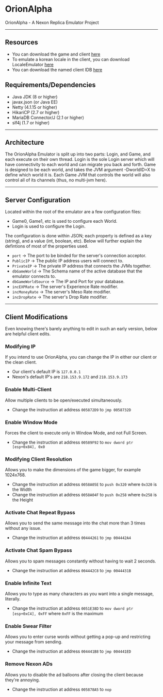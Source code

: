 # OrionAlpha
OrionAlpha - A Nexon Replica Emulator Project

----------------------------------------------------------------------
## Resources
 * You can download the game and client [here](https://mega.nz/#!O9Vy3C7Q!0FsLIilRwzImzjUY_9MxOqtvA4wuMn0SDWE65BkGHZk)
 * To emulate a korean locale in the client, you can download LocaleEmulator [here](https://mega.nz/#!T5t00IwA!YByix3DVt-_Pi0IpU-OwUnvhCDyZEPz4JQ6S-kbYHks)
 * You can download the named client IDB [here](https://mega.nz/#!vtUFjRII!_hMJIYcoQTqorjfd83wKKH5QahFIVKEk5O6I5ULTo_U)
## Requirements/Dependencies
 * Java JDK (8 or higher)
 * javax.json (or Java EE)
 * Netty (4.1.15 or higher)
 * HikariCP (2.7 or higher)
 * MariaDB Connector/J (2.1 or higher)
 * slf4j (1.7 or higher)
 ----------------------------------------------------------------------
 ## Architecture
 The OrionAlpha Emulator is split up into two parts: Login, and Game, and each execute on their own thread. 
 Login is the sole Login server which will have connectivity to each world and can migrate you back and forth. 
 Game is designed to be each world, and takes the JVM argument -DworldID=X to define which world it is. Each Game JVM that controls the world will also control all of its channels (thus, no multi-jvm here).
 
 ----------------------------------------------------------------------
 ## Server Configuration
 Located within the root of the emulator are a few configuration files:
  * Game0, Game1, etc is used to configure each World.
  * Login is used to configure the Login.
  
  The configuration is done within JSON; each property is defined as a key (string), and a value (int, boolean, etc).
  Below will further explain the defintions of most of the properties used.
  
  * `port` -> The port to be binded for the server's connection acceptor. 
  * `PublicIP` -> The public IP address users will connect to.
  * `PrivateIP` -> The private IP address that connects the JVMs together.
  * `dbGameWorld` -> The Schema name of the active database that the emulator connects to.
  * `dbGameWorldSource` -> The IP and Port for your database.
  * `incEXPRate` -> The server's Experience Rate modifier.
  * `incMoneyRate` -> The server's Meso Rate modifier.
  * `incDropRate` -> The server's Drop Rate modifier.
  ----------------------------------------------------------------------
  ## Client Modifications
  Even knowing there's barely anything to edit in such an early version, below are helpful client edits.
  
  ### Modifying IP
  If you intend to use OrionAlpha, you can change the IP in either our client or the clean client.
   * Our client's default IP is `127.0.0.1`
   * Nexon's default IP's are `218.153.9.172` and `218.153.9.173`
  
  ### Enable Multi-Client
  Allow multiple clients to be open/executed simultaneously.
   * Change the instruction at address `005872D9` to `jmp 0058732D`
  
  ### Enable Window Mode
  Forces the client to execute only in Window Mode, and not Full Screen. 
  * Change the instruction at address `00589F92` to `mov dword ptr [esp+0x84], 0x0`
  
  ### Modifying Client Resolution
  Allows you to make the dimensions of the game bigger, for example 1024x768.
  * Change the instruction at address `0058A05E` to `push 0x320` where `0x320` is the Width
  * Change the instruction at address `0058A04F` to `push 0x258` where `0x258` is the Height
  
  ### Activate Chat Repeat Bypass
  Allows you to send the same message into the chat more than 3 times without any issue.
  * Change the instruction at address `00444261` to `jmp 004442A4`
  
  ### Activate Chat Spam Bypass
  Allows you to spam messages constantly without having to wait 2 seconds.
  * Change the instruction at address `004442C8` to `jmp 0044431B`
  
  ### Enable Infinite Text
  Allows you to type as many characters as you want into a single message, literally.
  * Change the instruction at address `0051E38D` to `mov dword ptr [esp+0xC4], 0xFF` where `0xFF` is the maximum
  
  ### Enable Swear Filter
  Allows you to enter curse words without getting a pop-up and restricting your message from sending.
  * Change the instruction at address `004441B8` to `jmp 004441ED`
  
  ### Remove Nexon ADs
  Allows you to disable the ad balloons after closing the client because they're annoying.
  * Change the instruction at address `005878A5` to `nop`
  
